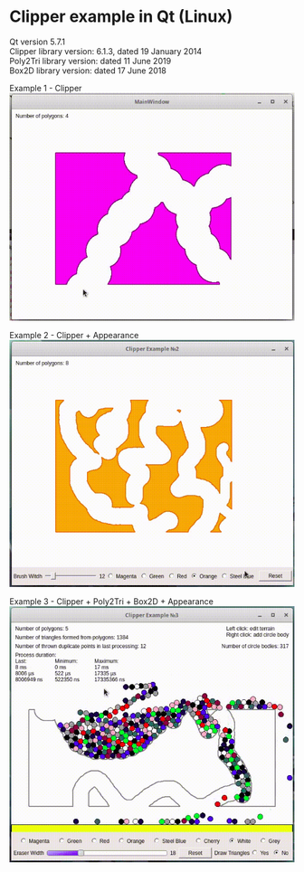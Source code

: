 # Clipper example in Qt (Linux)
Qt version 5.7.1  
Clipper library version: 6.1.3, dated 19 January 2014  
Poly2Tri library version: dated 11 June 2019  
Box2D library version: dated 17 June 2018  
  
Example 1 - Clipper  
![](example_1.png)  
  
Example 2 - Clipper + Appearance  
![](example_2.png)  
  
Example 3 - Clipper + Poly2Tri + Box2D + Appearance  
![](example_3.png)  
  

